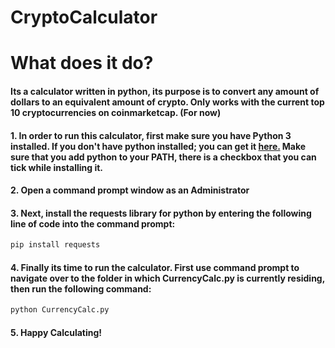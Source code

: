 # CryptoCalculator

# What does it do?

#### Its a calculator written in python, its purpose is to convert any amount of dollars to an equivalent amount of crypto. Only works with the current top 10 cryptocurrencies on coinmarketcap. (For now)

####  1. In order to run this calculator, first make sure you have Python 3 installed. If you don't have python installed; you can get it [here.](https://www.python.org/ftp/python/3.6.4/python-3.6.4.exe) Make sure that you add python to your PATH, there is a checkbox that you can tick while installing it.

####  2. Open a command prompt window as an __Administrator__

####  3. Next, install the requests library for python by entering the following line of code into the command prompt:

```bash
pip install requests
```

####  4. Finally its time to run the calculator. First use command prompt to navigate over to the folder in which CurrencyCalc.py is currently residing, then run the following command:

```bash
python CurrencyCalc.py
```

####   5. Happy Calculating! 

